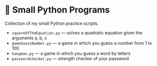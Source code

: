 # 🧠 Small Python Programs
Collection of my small Python practice scripts.
 
- `squareOfTheEquation.py` — solves a quadratic equation given the arguments a, b, c
- `gameGuessNumber.py` — a game in which you guess a number from 1 to 100
- `hangman.py` — a game in which you guess a word by letters
- `passwordchecker.py` — strength checker of your password
